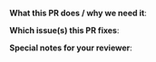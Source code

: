 <!--
  Thanks for sending a pull request!  Here are some tips for you:
  Please read: https://github.com/matepek/vscode-catch2-test-adapter/blob/master/CONTRIBUTING.md

  Checklist:
  - Are the tests are running? (`npm test`)
  - Is the `CHANGELOG.md` was updated?
-->

**What this PR does / why we need it**:

**Which issue(s) this PR fixes**:

<!--
  Example: Fixes #23, Fixes #24
-->

**Special notes for your reviewer**:

